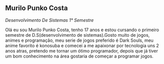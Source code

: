 ## Murilo Punko Costa
*Desenvolvimento De Sistemas  1° Semestre*

Olá eu sou Murilo Punko Costa, tenho 17 anos e estou cursando o primeiro semestre de D.S(desenvolvimento de sistemas).Gosto muito de jogos, animes e programação, meu serie de jogos preferido é Dark Souls, meu anime favorito é konosuba e comecei a me apaixonar por tecnologia uns 2 anos atras, pretendo me tornar um ótimo programador, depois que já tiver um bom conhecimento na área gostaria de começar a programar jogos.